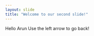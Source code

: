 ```yaml
---
layout: slide
title: "Welcome to our second slide!"
---
```

Hello Arun
Use the left arrow to go back!
